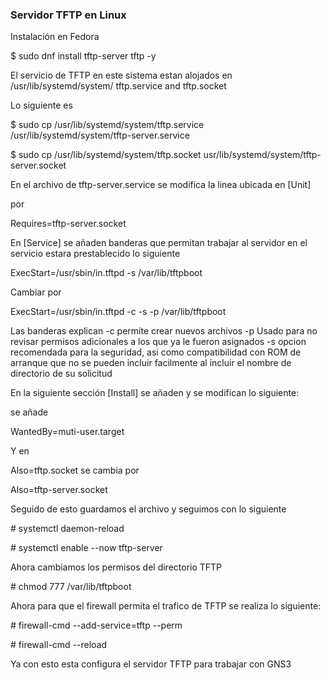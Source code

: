 ### Servidor TFTP en Linux ###

Instalación en Fedora

\$ sudo dnf install tftp-server tftp -y

El servicio de TFTP en este sistema estan alojados en /usr/lib/systemd/system/ tftp.service and tftp.socket

Lo siguiente es

\$ sudo cp /usr/lib/systemd/system/tftp.service /usr/lib/systemd/system/tftp-server.service

\$ sudo cp /usr/lib/systemd/system/tftp.socket usr/lib/systemd/system/tftp-server.socket

En el archivo de tftp-server.service se modifica la linea ubicada en [Unit]

<Requires> por

Requires=tftp-server.socket

En [Service] se añaden banderas que permitan trabajar al servidor en el servicio estara prestablecido lo siguiente

ExecStart=/usr/sbin/in.tftpd -s /var/lib/tftpboot

Cambiar por

ExecStart=/usr/sbin/in.tftpd -c -s -p /var/lib/tftpboot

Las banderas explican
  -c permite crear nuevos archivos
  -p Usado para no revisar permisos adicionales a los que ya le fueron asignados
  -s opcion recomendada para la seguridad, asi como compatibilidad con ROM de arranque que no se pueden incluir facilmente al incluir el nombre de directorio de su solicitud

En la siguiente sección [Install] se añaden y se modifican lo siguiente:

se añade

WantedBy=muti-user.target

Y en

Also=tftp.socket
se cambia por

Also=tftp-server.socket

Seguido de esto guardamos el archivo y seguimos con lo siguiente

\# systemctl daemon-reload

\# systemctl enable --now tftp-server

Ahora cambiamos los permisos del directorio TFTP

\# chmod 777 /var/lib/tftpboot

Ahora para que el firewall permita el trafico de TFTP se realiza lo siguiente:

\# firewall-cmd --add-service=tftp --perm

\# firewall-cmd --reload

Ya con esto esta configura el servidor TFTP para trabajar con GNS3
